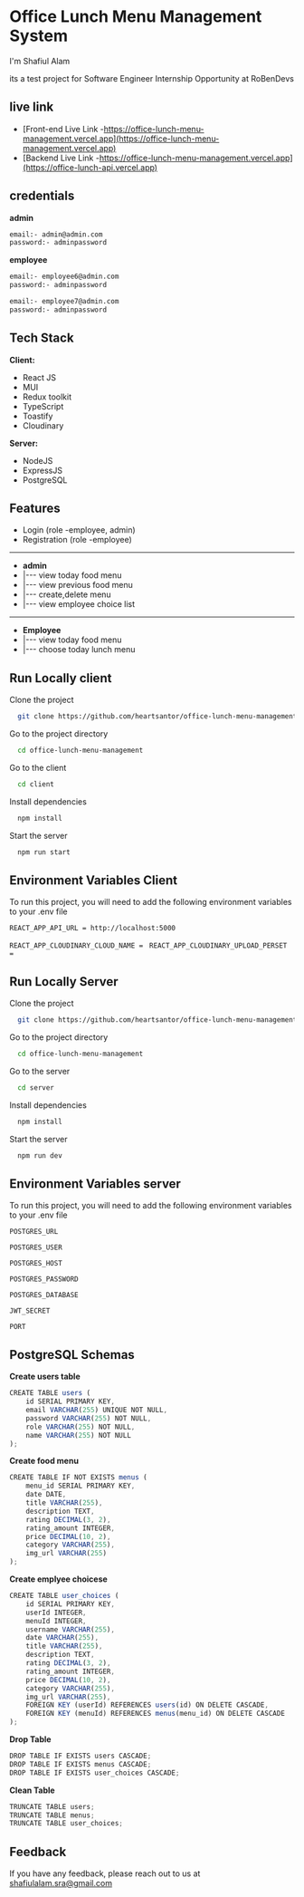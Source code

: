 
# Office Lunch Menu Management System

I'm Shafiul Alam

its a test project for Software Engineer Internship Opportunity at RoBenDevs


## live link

 - [Front-end Live Link -https://office-lunch-menu-management.vercel.app](https://office-lunch-menu-management.vercel.app)
 - [Backend Live Link -https://office-lunch-menu-management.vercel.app](https://office-lunch-api.vercel.app)
## credentials

**admin**

```bash
email:- admin@admin.com
password:- adminpassword
```
**employee**
```bash
email:- employee6@admin.com
password:- adminpassword

email:- employee7@admin.com
password:- adminpassword
```
## Tech Stack

**Client:** 
- React JS
- MUI
- Redux toolkit
- TypeScript
- Toastify
- Cloudinary

**Server:** 
- NodeJS
- ExpressJS
- PostgreSQL


## Features

- Login (role -employee, admin)
- Registration (role -employee)
---
- **admin**
- |---   view today food menu 
- |---   view previous food menu
- |---   create,delete menu
- |---   view employee choice list
----
- **Employee**
- |---   view today food menu 
- |---   choose today lunch menu


## Run Locally client

Clone the project

```bash
  git clone https://github.com/heartsantor/office-lunch-menu-management.git
```

Go to the project directory

```bash
  cd office-lunch-menu-management
```

Go to the client

```bash
  cd client
```

Install dependencies

```bash
  npm install
```

Start the server

```bash
  npm run start
```

## Environment Variables Client

To run this project, you will need to add the following environment variables to your .env file

`REACT_APP_API_URL = http://localhost:5000`

`REACT_APP_CLOUDINARY_CLOUD_NAME = `
`REACT_APP_CLOUDINARY_UPLOAD_PERSET = `


## Run Locally Server

Clone the project

```bash
  git clone https://github.com/heartsantor/office-lunch-menu-management.git
```

Go to the project directory

```bash
  cd office-lunch-menu-management
```

Go to the server

```bash
  cd server
```

Install dependencies

```bash
  npm install
```

Start the server

```bash
  npm run dev
```

## Environment Variables server

To run this project, you will need to add the following environment variables to your .env file

`POSTGRES_URL`

`POSTGRES_USER`

`POSTGRES_HOST`

`POSTGRES_PASSWORD`

`POSTGRES_DATABASE`

`JWT_SECRET`

`PORT`

## PostgreSQL Schemas
**Create users table**
```javascript
CREATE TABLE users (
    id SERIAL PRIMARY KEY,
    email VARCHAR(255) UNIQUE NOT NULL,
    password VARCHAR(255) NOT NULL,
    role VARCHAR(255) NOT NULL,
    name VARCHAR(255) NOT NULL
);
```

**Create food menu**
```javascript
CREATE TABLE IF NOT EXISTS menus (
    menu_id SERIAL PRIMARY KEY,
    date DATE,
    title VARCHAR(255),
    description TEXT,
    rating DECIMAL(3, 2),
    rating_amount INTEGER,
    price DECIMAL(10, 2),
    category VARCHAR(255),
    img_url VARCHAR(255)
);
```

**Create emplyee choicese**
```javascript
CREATE TABLE user_choices (
    id SERIAL PRIMARY KEY,
    userId INTEGER,
    menuId INTEGER,
    username VARCHAR(255),
    date VARCHAR(255),
    title VARCHAR(255),
    description TEXT,
    rating DECIMAL(3, 2),
    rating_amount INTEGER,
    price DECIMAL(10, 2),
    category VARCHAR(255),
    img_url VARCHAR(255),
    FOREIGN KEY (userId) REFERENCES users(id) ON DELETE CASCADE,
    FOREIGN KEY (menuId) REFERENCES menus(menu_id) ON DELETE CASCADE
);
```

**Drop Table**
```javascript
DROP TABLE IF EXISTS users CASCADE;
DROP TABLE IF EXISTS menus CASCADE;
DROP TABLE IF EXISTS user_choices CASCADE;
```

**Clean Table**
```javascript
TRUNCATE TABLE users;
TRUNCATE TABLE menus;
TRUNCATE TABLE user_choices;
```
## Feedback

If you have any feedback, please reach out to us at shafiulalam.sra@gmail.com

